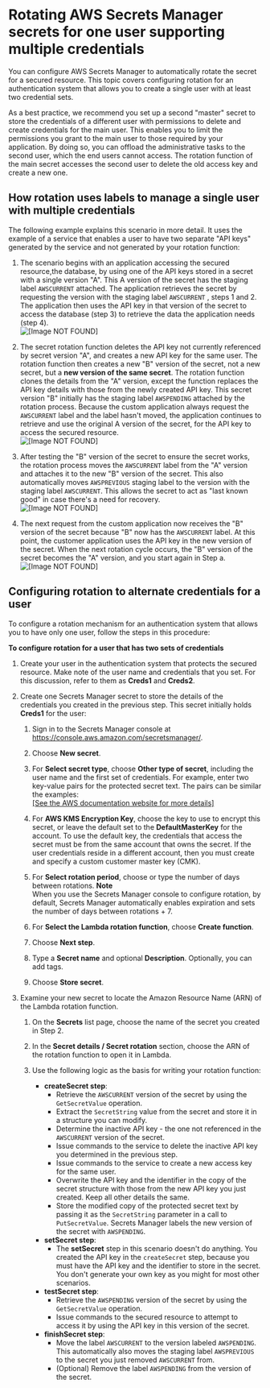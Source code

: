 # Rotating AWS Secrets Manager secrets for one user supporting multiple credentials<a name="rotating-secrets-one-user-multiple-passwords"></a>

You can configure AWS Secrets Manager to automatically rotate the secret for a secured resource\. This topic covers configuring rotation for an authentication system that allows you to create a single user with at least two credential sets\. 

As a best practice, we recommend you set up a second "master" secret to store the credentials of a different user with permissions to delete and create credentials for the main user\. This enables you to limit the permissions you grant to the main user to those required by your application\. By doing so, you can offload the administrative tasks to the second user, which the end users cannot access\. The rotation function of the main secret accesses the second user to delete the old access key and create a new one\. 

## How rotation uses labels to manage a single user with multiple credentials<a name="about-labels-one-user-multiple-passwords"></a>

The following example explains this scenario in more detail\. It uses the example of a service that enables a user to have two separate "API keys" generated by the service and not generated by your rotation function:

1. The scenario begins with an application accessing the secured resource,the database, by using one of the API keys stored in a secret with a single version "A"\. This A version of the secret has the staging label `AWSCURRENT` attached\. The application retrieves the secret by requesting the version with the staging label `AWSCURRENT` , steps 1 and 2\. The application then uses the API key in that version of the secret to access the database \(step 3\) to retrieve the data the application needs \(step 4\)\.  
![\[Image NOT FOUND\]](http://docs.aws.amazon.com/secretsmanager/latest/userguide/images/secret-rotate-1a.png)

1. The secret rotation function deletes the API key not currently referenced by secret version "A", and creates a new API key for the same user\. The rotation function then creates a new "B" version of the secret, not a new secret, but a **new version of the same secret**\. The rotation function clones the details from the "A" version, except the function replaces the API key details with those from the newly created API key\. This secret version "B" initially has the staging label `AWSPENDING` attached by the rotation process\. Because the custom application always request the `AWSCURRENT` label and the label hasn't moved, the application continues to retrieve and use the original A version of the secret, for the API key to access the secured resource\.   
![\[Image NOT FOUND\]](http://docs.aws.amazon.com/secretsmanager/latest/userguide/images/secret-rotate-1b.png)

1. After testing the "B" version of the secret to ensure the secret works, the rotation process moves the `AWSCURRENT` label from the "A" version and attaches it to the new "B" version of the secret\. This also automatically moves `AWSPREVIOUS` staging label to the version with the staging label `AWSCURRENT`\. This allows the secret to act as "last known good" in case there's a need for recovery\.  
![\[Image NOT FOUND\]](http://docs.aws.amazon.com/secretsmanager/latest/userguide/images/secret-rotate-1c.png)

1. The next request from the custom application now receives the "B" version of the secret because "B" now has the `AWSCURRENT` label\. At this point, the customer application uses the API key in the new version of the secret\. When the next rotation cycle occurs, the "B" version of the secret becomes the "A" version, and you start again in Step a\.  
![\[Image NOT FOUND\]](http://docs.aws.amazon.com/secretsmanager/latest/userguide/images/secret-rotate-1d.png)

## Configuring rotation to alternate credentials for a user<a name="configure-rotating-password-only"></a>

To configure a rotation mechanism for an authentication system that allows you to have only one user, follow the steps in this procedure:

**To configure rotation for a user that has two sets of credentials**

1. Create your user in the authentication system that protects the secured resource\. Make note of the user name and credentials that you set\. For this discussion, refer to them as **Creds1** and **Creds2**\.

1. Create one Secrets Manager secret to store the details of the credentials you created in the previous step\. This secret initially holds **Creds1** for the user:

   1. Sign in to the Secrets Manager console at [https://console\.aws\.amazon\.com/secretsmanager/](https://console.aws.amazon.com/secretsmanager/)\.

   1. Choose **New secret**\.

   1. For **Select secret type**, choose **Other type of secret**, including the user name and the first set of credentials\. For example, enter two key\-value pairs for the protected secret text\. The pairs can be similar the examples:    
[\[See the AWS documentation website for more details\]](http://docs.aws.amazon.com/secretsmanager/latest/userguide/rotating-secrets-one-user-multiple-passwords.html)

   1. For **AWS KMS Encryption Key**, choose the key to use to encrypt this secret, or leave the default set to the **DefaultMasterKey** for the account\. To use the default key, the credentials that access the secret must be from the same account that owns the secret\. If the user credentials reside in a different account, then you must create and specify a custom customer master key \(CMK\)\.

   1. For **Select rotation period**, choose or type the number of days between rotations\.
**Note**  
When you use the Secrets Manager console to configure rotation, by default, Secrets Manager automatically enables expiration and sets the number of days between rotations \+ 7\. 

   1. For **Select the Lambda rotation function**, choose **Create function**\.

   1. Choose **Next step**\.

   1. Type a **Secret name** and optional **Description**\. Optionally, you can add tags\.

   1. Choose **Store secret**\.

1. Examine your new secret to locate the Amazon Resource Name \(ARN\) of the Lambda rotation function\.

   1. On the **Secrets** list page, choose the name of the secret you created in Step 2\.

   1. In the **Secret details / Secret rotation** section, choose the ARN of the rotation function to open it in Lambda\.

   1. Use the following logic as the basis for writing your rotation function:
      + **createSecret step**:
        + Retrieve the `AWSCURRENT` version of the secret by using the `GetSecretValue` operation\.
        + Extract the `SecretString` value from the secret and store it in a structure you can modify\.
        + Determine the inactive API key \- the one not referenced in the `AWSCURRENT` version of the secret\.
        + Issue commands to the service to delete the inactive API key you determined in the previous step\.
        + Issue commands to the service to create a new access key for the same user\.
        + Overwrite the API key and the identifier in the copy of the secret structure with those from the new API key you just created\. Keep all other details the same\.
        + Store the modified copy of the protected secret text by passing it as the `SecretString` parameter in a call to `PutSecretValue`\. Secrets Manager labels the new version of the secret with `AWSPENDING`\.
      + **setSecret step**:
        + The **setSecret** step in this scenario doesn't do anything\. You created the API key in the `createSecret` step, because you must have the API key and the identifier to store in the secret\. You don't generate your own key as you might for most other scenarios\.
      + **testSecret step**:
        + Retrieve the `AWSPENDING` version of the secret by using the `GetSecretValue` operation\.
        + Issue commands to the secured resource to attempt to access it by using the API key in this version of the secret\.
      + **finishSecret step**:
        + Move the label `AWSCURRENT` to the version labeled `AWSPENDING`\. This automatically also moves the staging label `AWSPREVIOUS` to the secret you just removed `AWSCURRENT` from\.
        + \(Optional\) Remove the label `AWSPENDING` from the version of the secret\.